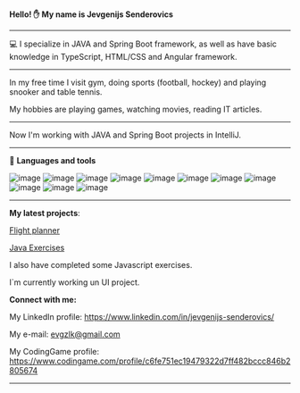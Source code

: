 **Hello! :raised_hand: My name is Jevgenijs Senderovics**
_____________________________________________________

:computer: I specialize in JAVA and Spring Boot framework, as well as have basic knowledge in TypeScript, HTML/CSS and Angular framework.
_____________________________________________________

In my free time I visit gym, doing sports (football, hockey) and playing snooker and table tennis.

My hobbies are playing games, watching movies, reading IT articles.
_____________________________________________________

Now I'm working with JAVA and Spring Boot projects in IntelliJ.
_____________________________________________________

🧰 **Languages and tools**

![image](https://user-images.githubusercontent.com/94042617/165047870-015eab32-1617-4284-bd07-944686ca8d6c.png)
![image](https://user-images.githubusercontent.com/94042617/165047942-ff3e6364-5f52-4a77-a338-43d043108285.png)
![image](https://user-images.githubusercontent.com/94042617/165048039-df543254-afa6-4960-8bb2-7e1b51a8715b.png)
![image](https://user-images.githubusercontent.com/94042617/165048188-b5296587-25a3-42c0-9b7b-c7dafd13006a.png)
![image](https://user-images.githubusercontent.com/94042617/165048283-ba50a1cc-38a3-4579-9383-f4feac754e8d.png)
![image](https://user-images.githubusercontent.com/94042617/165048378-cea8c4fd-ecf7-4f9d-9c6e-f3fb7e0ba191.png)
![image](https://user-images.githubusercontent.com/94042617/165048489-a0aafebe-95a5-40bd-bcf5-bb6a4e5f97ad.png)
![image](https://user-images.githubusercontent.com/94042617/165048551-2e7143b6-c0a4-4dc2-8f40-4f890f91b9aa.png)
![image](https://user-images.githubusercontent.com/94042617/165048661-e1180401-a5d1-4b31-b738-6c0222126364.png)
![image](https://lh3.googleusercontent.com/v_bN4wSYKVT8ZX4y7SqTxfD-eFtfL4Df5puacRU3wDu9JX9kNM9OK3XmplVuJK4q-yhr-r0d-3z3shp8GVc0iYY1=w128-h128-e365-rj-sc0x00ffffff)
![image](https://user-images.githubusercontent.com/94042617/165053281-541ffb6d-d8dc-4bfa-8c1f-71afba4fbc9a.png)

_____________________________________________________

**My latest projects**:

[Flight planner](https://github.com/Eugenio36/flight-planner)

[Java Exercises](https://github.com/Eugenio36/codelex-exercises)

I also have completed some Javascript exercises.

I`m currently working un UI project.

**Connect with me:**

My LinkedIn profile: https://www.linkedin.com/in/jevgenijs-senderovics/

My e-mail: evgzlk@gmail.com

My CodingGame profile: https://www.codingame.com/profile/c6fe751ec19479322d7ff482bccc846b2805674
_____________________________________________________

